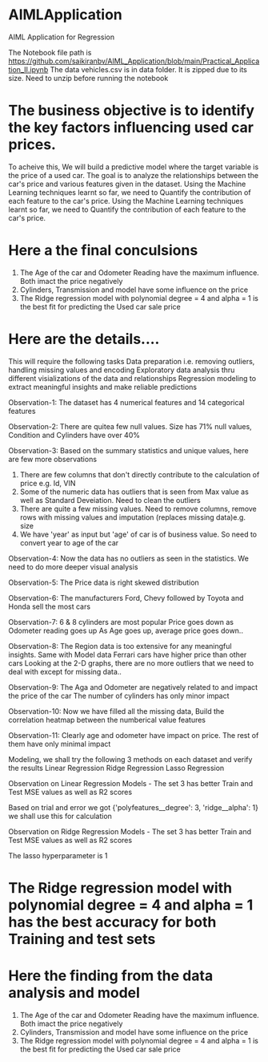 # AIMLApplication
AIML Application for Regression

The Notebook file path is https://github.com/saikiranbv/AIML_Application/blob/main/Practical_Application_II.ipynb
The data vehicles.csv is in data folder. It is zipped due to its size. Need to unzip before running the notebook

# The business objective is to identify the key factors influencing used car prices.

To acheive this, We will build a predictive model where the target variable is the price of a used car.
The goal is to analyze the relationships between the car's price and various features given in the dataset.
Using the Machine Learning techniques learnt so far, we need to Quantify the contribution of each feature to the car's price.
Using the Machine Learning techniques learnt so far, we need to Quantify the contribution of each feature to the car's price.

# Here a the final conculsions 
1. The Age of the car and Odometer Reading have the maximum influence. Both imact the price negatively 
2. Cylinders, Transmission and model have some influence on the price
3. The Ridge regression model with polynomial degree = 4 and alpha = 1 is the best fit for predicting the Used car sale price

# Here are the details....

This will require the following tasks 
Data preparation i.e. removing outliers, handling missing values and encoding
Exploratory data analysis thru different visializations of the data and relationships
Regression modeling to extract meaningful insights and make reliable predictions

Observation-1: The dataset has 4 numerical features and 14 categorical features

Observation-2: There are quitea few null values. Size has 71% null values, Condition and Cylinders have over 40%

Observation-3: Based on the summary statistics and unique values, here are few more observations
1. There are few columns that don't directly contribute to the calculation of price e.g. Id, VIN
2. Some of the numeric data has outliers that is seen from Max value as well as Standard Deveiation. Need to clean the outliers
3. There are quite a few missing values. Need to remove columns, remove rows with missing values and imputation (replaces missing data)e.g. size
4. We have 'year' as input but 'age' of car is of business value. So need to convert year to age of the car

Observation-4: Now the data has no outliers as seen in the statistics. We need to do more deeper visual analysis

Observation-5: The Price data is right skewed distribution 

Observation-6: The manufacturers Ford, Chevy followed by Toyota and Honda sell the most cars 

Observation-7: 6 & 8 cylinders are most popular
Price goes down as Odometer reading goes up 
As Age goes up, average price goes down..

Observation-8: The Region data is too extensive for any meaningful insights. Same with Model data
Ferrari cars have higher price than other cars
Looking at the 2-D graphs, there are no more outliers that we need to deal with except for missing data.. 

Observation-9: The Aga and Odometer are negatively related to and impact the price of the car
The number of cylinders has only minor impact

Observation-10: Now we have filled all the missing data, Build the correlation heatmap between the numberical value features 

Observation-11: Clearly age and odometer have impact on price. The rest of them have only minimal impact

Modeling, we shall try the following 3 methods on each dataset and verify the results 
Linear Regression
Ridge Regression
Lasso Regression 

Observation on Linear Regression Models - The set 3 has better Train and Test MSE values as well as R2 scores

Based on trial and error we got {'polyfeatures__degree': 3, 'ridge__alpha': 1}  we shall use this for calculation

Observation on Ridge Regression Models - The set 3 has better Train and Test MSE values as well as R2 scores

The lasso hyperparameter is 1

# The Ridge regression model with polynomial degree = 4 and alpha = 1 has the best accuracy for both Training and test sets

# Here the finding from the data analysis and model 
1. The Age of the car and Odometer Reading have the maximum influence. Both imact the price negatively
2. Cylinders, Transmission and model have some influence on the price
3. The Ridge regression model with polynomial degree = 4 and alpha = 1 is the best fit for predicting the Used car sale price
